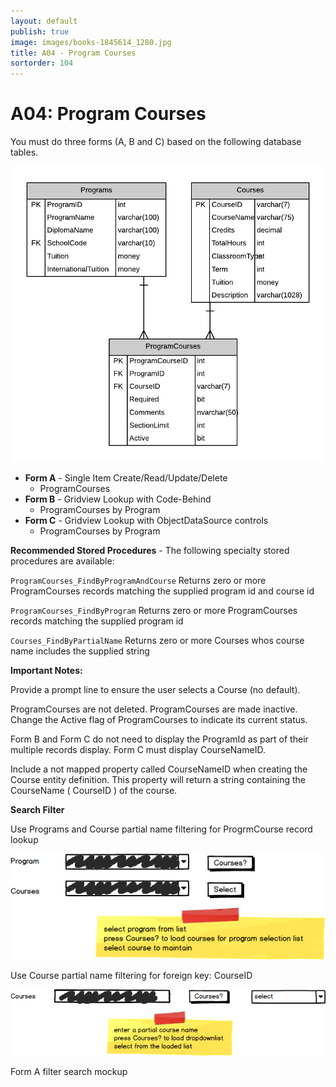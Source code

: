 ```yaml
---
layout: default
publish: true
image: images/books-1845614_1280.jpg
title: A04 - Program Courses
sortorder: 104
---
```

# A04: Program Courses

You must do three forms (A, B and C) based on the following database tables.

![](A04.png)

- **Form A** - Single Item Create/Read/Update/Delete
  - ProgramCourses
- **Form B** - Gridview Lookup with Code-Behind
  - ProgramCourses by Program
- **Form C** - Gridview Lookup with ObjectDataSource controls
  - ProgramCourses by Program

**Recommended Stored Procedures** - The following specialty stored procedures are available:

`ProgramCourses_FindByProgramAndCourse` Returns zero or more ProgramCourses records matching the supplied program id and course id

`ProgramCourses_FindByProgram` Returns zero or more ProgramCourses records matching the supplied program id

`Courses_FindByPartialName` Returns zero or more Courses whos course name includes the supplied string

**Important Notes:** 

Provide a prompt line to ensure the user selects a Course (no default).

ProgramCourses are not deleted. ProgramCourses are made inactive. Change the Active flag of ProgramCourses to indicate its current status.

Form B and Form C do not need to display the ProgramId as part of their multiple records display. Form C must display CourseNameID.

Include a not mapped property called CourseNameID when creating the Course entity definition. This property will return a string containing the CourseName ( CourseID ) of the course.

**Search Filter**

Use Programs and Course partial name filtering for ProgrmCourse record lookup 

![](A04MockupA.png)

Use Course partial name filtering for foreign key: CourseID

![](A04MockupB.png)

Form A filter search mockup
